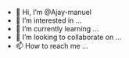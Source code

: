 - 👋 Hi, I’m @Ajay-manuel
- 👀 I’m interested in ...
- 🌱 I’m currently learning ...
- 💞️ I’m looking to collaborate on ...
- 📫 How to reach me ...

<!---
Ajay-manuel/Ajay-manuel is a ✨ special ✨ repository because its `README.md` (this file) appears on your GitHub profile.
You can click the Preview link to take a look at your changes.
--->
